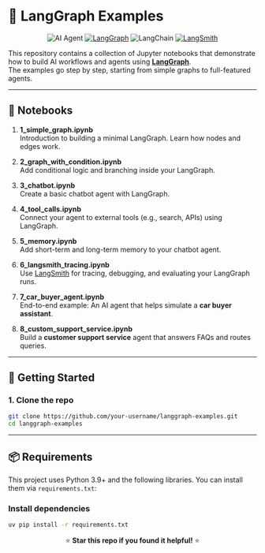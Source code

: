 # 🧩 LangGraph Examples

<div align="center">
   
![AI Agent](https://img.shields.io/badge/Ollama-Local_AI-orange?style=for-the-badge&logo=ollama)
[![LangGraph](https://img.shields.io/badge/LangGraph-%F0%9F%A7%A9-blue?style=for-the-badge&logo=graph&logoColor=white)](https://github.com/langchain-ai/langgraph)
![LangChain](https://img.shields.io/badge/LangChain-%E2%9A%A1-green?style=for-the-badge&logo=chainlink&logoColor=white)
[![LangSmith](https://img.shields.io/badge/LangSmith-%F0%9F%94%8D-yellow?style=for-the-badge&logo=graphql&logoColor=white)](https://smith.langchain.com/)

</div>


This repository contains a collection of Jupyter notebooks that demonstrate how to build AI workflows and agents using **[LangGraph](https://github.com/langchain-ai/langgraph)**.  
The examples go step by step, starting from simple graphs to full-featured agents.

---

## 📂 Notebooks

1. **1_simple_graph.ipynb**  
   Introduction to building a minimal LangGraph. Learn how nodes and edges work.

2. **2_graph_with_condition.ipynb**  
   Add conditional logic and branching inside your LangGraph.

3. **3_chatbot.ipynb**  
   Create a basic chatbot agent with LangGraph.

4. **4_tool_calls.ipynb**  
   Connect your agent to external tools (e.g., search, APIs) using LangGraph.

5. **5_memory.ipynb**  
   Add short-term and long-term memory to your chatbot agent.

6. **6_langsmith_tracing.ipynb**  
   Use [LangSmith](https://smith.langchain.com) for tracing, debugging, and evaluating your LangGraph runs.

7. **7_car_buyer_agent.ipynb**  
   End-to-end example: An AI agent that helps simulate a **car buyer assistant**.

8. **8_custom_support_service.ipynb**  
   Build a **customer support service** agent that answers FAQs and routes queries.

---

## 🚀 Getting Started

### 1. Clone the repo
```bash
git clone https://github.com/your-username/langgraph-examples.git
cd langgraph-examples
```
---
## 📦 Requirements

This project uses Python 3.9+ and the following libraries. You can install them via `requirements.txt`:

### Install dependencies
```bash
uv pip install -r requirements.txt
```
<div align="center">

⭐ **Star this repo if you found it helpful!** ⭐

</div>



